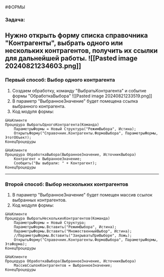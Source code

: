 #ФОРМЫ
### Задача:
Нужно открыть форму списка справочника "Контрагенты", выбрать одного или нескольких контрагентов, получить их ссылки для дальнейшей работы.
![[Pasted image 20240821234603.png]]
---
### Первый способ: Выбор одного контрагента
1. Создаем обработку, команду "ВыбратьКонтрагента" и событие формы "ОбработкаВыбора"
![[Pasted image 20240821233519.png]]
2. В параметр "ВыбранноеЗначение" будет помещена ссылка выбранного контрагента.
3. Код модуля формы:
```bsl
&НаКлиенте
Процедура ВыбратьОдногоКонтрагента(Команда)
	ПараметрыФормы = Новый Структура("РежимВыбора", Истина);
	ОткрытьФорму("Справочник.Контрагенты.ФормаВыбора", ПараметрыФормы, ЭтотОбъект);
КонецПроцедуры

&НаКлиенте
Процедура ОбработкаВыбора(ВыбранноеЗначение, ИсточникВыбора)
	Контрагент = ВыбранноеЗначение;
	Сообщить("Вы выбрали: " + Контрагент);
КонецПроцедуры
```

---
###  Второй способ: Выбор нескольких контрагентов

1. В параметр "ВыбранноеЗначение" будет помещен массив ссылок выбранных контрагентов.
2. Код модуля формы:
```bsl
&НаКлиенте
Процедура ВыбратьНесколькихКонтрагентов(Команда)
	ПараметрыФормы = Новый Структура;
	ПараметрыФормы.Вставить("РежимВыбора", Истина);
	ПараметрыФормы.Вставить("МножественныйВыбор", Истина);
	//ПараметрыФормы.Вставить("ЗакрыватьПриВыборе", Ложь);
	ОткрытьФорму("Справочник.Контрагенты.ФормаВыбора", ПараметрыФормы, ЭтаФорма);
КонецПроцедуры

&НаКлиенте
Процедура ОбработкаВыбора(ВыбранноеЗначение, ИсточникВыбора)
	МассивСсылокКонтрагентов = ВыбранноеЗначение;
КонецПроцедуры
```